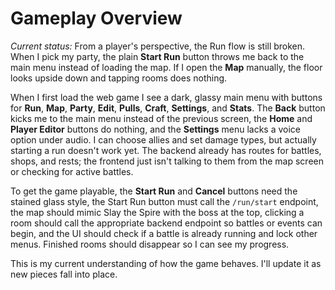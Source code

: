 # Gameplay Overview

*Current status:* From a player's perspective, the Run flow is still broken. When I pick my party, the plain **Start Run** button throws me back to the main menu instead of loading the map. If I open the **Map** manually, the floor looks upside down and tapping rooms does nothing.

When I first load the web game I see a dark, glassy main menu with buttons for **Run**, **Map**, **Party**, **Edit**, **Pulls**, **Craft**, **Settings**, and **Stats**. The **Back** button kicks me to the main menu instead of the previous screen, the **Home** and **Player Editor** buttons do nothing, and the **Settings** menu lacks a voice option under audio. I can choose allies and set damage types, but actually starting a run doesn't work yet. The backend already has routes for battles, shops, and rests; the frontend just isn't talking to them from the map screen or checking for active battles.

To get the game playable, the **Start Run** and **Cancel** buttons need the stained glass style, the Start Run button must call the `/run/start` endpoint, the map should mimic Slay the Spire with the boss at the top, clicking a room should call the appropriate backend endpoint so battles or events can begin, and the UI should check if a battle is already running and lock other menus. Finished rooms should disappear so I can see my progress.

This is my current understanding of how the game behaves. I'll update it as new pieces fall into place.
